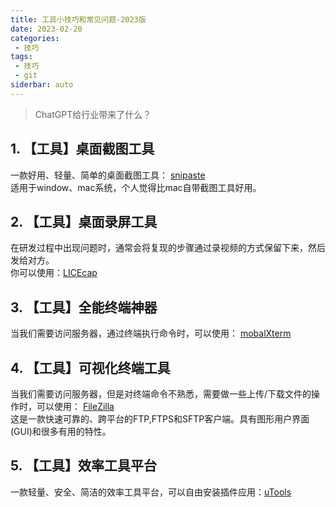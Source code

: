 ```yaml
---
title: 工具小技巧和常见问题-2023版
date: 2023-02-20
categories:
 - 技巧  
tags:
 - 技巧  
 - git
siderbar: auto
---
```


> ChatGPT给行业带来了什么？  

 ## 1. 【工具】桌面截图工具
 一款好用、轻量、简单的桌面截图工具： [snipaste](https://www.snipaste.com/)  
 适用于window、mac系统，个人觉得比mac自带截图工具好用。  

 ## 2. 【工具】桌面录屏工具  
 在研发过程中出现问题时，通常会将复现的步骤通过录视频的方式保留下来，然后发给对方。    
 你可以使用：[LICEcap](https://github.com/justinfrankel/licecap)  

 ## 3. 【工具】全能终端神器
 当我们需要访问服务器，通过终端执行命令时，可以使用： [mobalXterm](https://mobaxterm.mobatek.net/)  

 ## 4. 【工具】可视化终端工具
 当我们需要访问服务器，但是对终端命令不熟悉，需要做一些上传/下载文件的操作时，可以使用： [FileZilla](https://www.filezilla.cn/download)   
 这是一款快速可靠的、跨平台的FTP,FTPS和SFTP客户端。具有图形用户界面(GUI)和很多有用的特性。

 ## 5. 【工具】效率工具平台
 一款轻量、安全、简洁的效率工具平台，可以自由安装插件应用：[uTools](https://www.u.tools/)